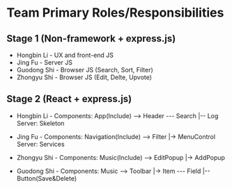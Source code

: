 # Team Primary Roles/Responsibilities

## Stage 1 (Non-framework + express.js)
* Hongbin Li - UX and front-end JS
* Jing Fu - Server JS
* Guodong Shi - Browser JS (Search, Sort, Filter)
* Zhongyu Shi - Browser JS (Edit, Delte, Upvote)

## Stage 2 (React + express.js)
* Hongbin Li - Components: App(Include) --> Header --- Search
                                                   |-- Log
               Server: Skeleton

* Jing Fu - Components: Navigation(Include) --> Filter
                                            |-> MenuControl
            Server: Services

* Zhongyu Shi - Components: Music(Include) --> EditPopup
                                           |-> AddPopup

* Guodong Shi - Components: Music --> Toolbar
                                  |-> Item --- Field
                                           |-- Button(Save&Delete)
